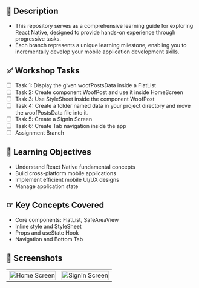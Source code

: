 ## 🚀 Description
- This repository serves as a comprehensive learning guide for exploring React Native, designed to provide hands-on experience through progressive tasks.
- Each branch represents a unique learning milestone, enabling you to incrementally develop your mobile application development skills.

## ✅ Workshop Tasks
- [ ] Task 1: Display the given woofPostsData inside a FlatList
- [ ] Task 2: Create component WoofPost and use it inside HomeScreen
- [ ] Task 3: Use StyleSheet inside the component WoofPost 
- [ ] Task 4: Create a folder named data in your project directory and move the woofPostsData file into it.
- [ ] Task 5: Create a SignIn Screen 
- [ ] Task 6: Create Tab navigation inside the app 
- [ ] Assignment Branch

## 🎯 Learning Objectives
- Understand React Native fundamental concepts
- Build cross-platform mobile applications
- Implement efficient mobile UI/UX designs
- Manage application state

## ☞ Key Concepts Covered
- Core components: FlatList, SafeAreaView
- Inline style and StyleSheet
- Props and useState Hook
- Navigation and Bottom Tab

## 🎯 Screenshots
<table>
  <tr>
    <td><img src="https://github.com/user-attachments/assets/70486990-bc21-41ef-86b4-556536d530b4" width="100%" alt="Home Screen"></td>
    <td><img src="https://github.com/user-attachments/assets/eddad232-a347-4ba4-9993-5fc653b6cda1" width="100%" alt="SignIn Screen"></td>
  </tr>
</table>
